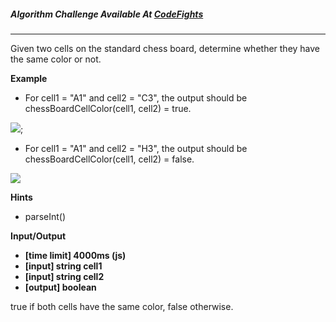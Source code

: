 ##### Algorithm Challenge Available At [CodeFights](https://codefights.com/arcade/intro/level-6/t97bpjfrMDZH8GJhi)

---

Given two cells on the standard chess board, determine whether they have the same color or not.

**Example**

- For cell1 = "A1" and cell2 = "C3", the output should be
  chessBoardCellColor(cell1, cell2) = true.

![](https://codefightsuserpics.s3.amazonaws.com/tasks/chessBoardCellColor/img/example1.png?_tm=1494338560912);

- For cell1 = "A1" and cell2 = "H3", the output should be
  chessBoardCellColor(cell1, cell2) = false.

![](https://codefightsuserpics.s3.amazonaws.com/tasks/chessBoardCellColor/img/example2.png?_tm=1494338561188)

**Hints**

- parseInt()

**Input/Output**

- **[time limit] 4000ms (js)**
- **[input] string cell1**
- **[input] string cell2**
- **[output] boolean**

true if both cells have the same color, false otherwise.
